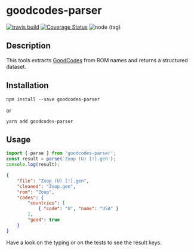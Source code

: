 # goodcodes-parser

[![travis build](https://img.shields.io/travis/com/jbdemonte/goodcodes-parser.svg)](https://travis-ci.com/jbdemonte/goodcodes-parser)
[![Coverage Status](https://coveralls.io/repos/github/jbdemonte/goodcodes-parser/badge.svg?branch=master)](https://coveralls.io/github/jbdemonte/goodcodes-parser?branch=master)
![node (tag)](https://img.shields.io/node/v/goodcodes-parser/latest.svg)

## Description

This tools extracts [GoodCodes](http://emulation.gametechwiki.com/index.php/GoodTools) from ROM names and returns a structured dataset.

## Installation

```
npm install --save goodcodes-parser
```
or
```
yarn add goodcodes-parser
```

## Usage

```typescript
import { parse } from 'goodcodes-parser';
const result = parse('Zoop (U) [!].gen');
console.log(result);
```

```json
{
    "file": "Zoop (U) [!].gen",
    "cleaned": "Zoop.gen",
    "rom": "Zoop",
    "codes": {
        "countries": [
            { "code": "U", "name": "USA" }
        ],
        "good": true
    }
}
```

Have a look on the typing or on the tests to see the result keys.
